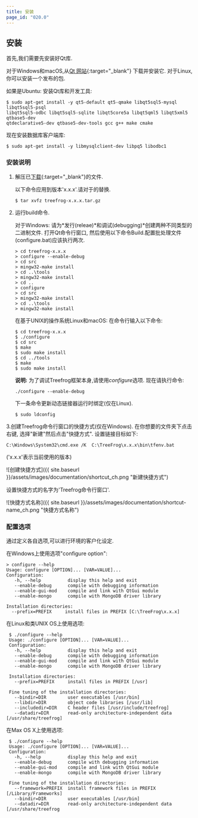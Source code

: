 ```yaml
---
title: 安装
page_id: "020.0"
---
```


## 安装

首先,我们需要先安装好Qt库.

对于Windows和macOS,从[Qt 网站](http://qt-project.org/downloads){:target="_blank"} 下载并安装它.
对于Linux,你可以安装一个发布的包.

如果是Ubuntu:
安装Qt库和开发工具:

```
$ sudo apt-get install -y qt5-default qt5-qmake libqt5sql5-mysql libqt5sql5-psql
libqt5sql5-odbc libqt5sql5-sqlite libqt5core5a libqt5qml5 libqt5xml5 qtbase5-dev
qtdeclarative5-dev qtbase5-dev-tools gcc g++ make cmake
```

现在安装数据库客户端库:

```
$ sudo apt-get install -y libmysqlclient-dev libpq5 libodbc1
```

### 安装说明
1. 解压已[下载](http://www.treefrogframework.org/ja/%E3%83%80%E3%82%A6%E3%83%B3%E3%83%AD%E3%83%BC%E3%83%89){:target="_blank"}的文件.

   以下命令应用到版本'x.x.x'.请对于的替换.

   ```
   $ tar xvfz treefrog-x.x.x.tar.gz
   ```

2. 运行build命令.

   对于Windows:
   请为*发行(releae)*和调试(debugging)*创建两种不同类型的二进制文件.
   打开Qt命令行窗口, 然后使用以下命令Build.配置批处理文件(configure.bat)应该执行两次.

   ```
   > cd treefrog-x.x.x
   > configure --enable-debug
   > cd src
   > mingw32-make install
   > cd ..\tools
   > mingw32-make install
   > cd ..
   > configure
   > cd src
   > mingw32-make install
   > cd ..\tools
   > mingw32-make install
   ```

   在基于UNIX的操作系统Linux和macOS:
   在命令行输入以下命令:

   ```
   $ cd treefrog-x.x.x
   $ ./configure
   $ cd src
   $ make
   $ sudo make install
   $ cd ../tools
   $ make
   $ sudo make install
   ```

   **说明:**
   为了调试Treefrog框架本身,请使用*configure*选项.
   现在请执行命令:

   ```
   ./configure --enable-debug
   ```

   下一条命令更新动态链接器运行时绑定(仅在Linux).

   ```
   $ sudo ldconfig
   ```

3.创建Treefrog命令行窗口的快捷方式(仅在Windows).
   在你想要的文件夹下点击右键, 选择"新建"然后点击"快捷方式". 设置链接目标如下:

   ```
   C:\Windows\System32\cmd.exe /K  C:\TreeFrog\x.x.x\bin\tfenv.bat
   ```

   ('x.x.x'表示当前使用的版本)

   <div class="img-center" markdown="1">

   ![创建快捷方式]({{ site.baseurl }}/assets/images/documentation/shortcut_ch.png "新建快捷方式")

   </div>

   设置快捷方式的名字为'Treefrog命令行窗口'.

   <div class="img-center" markdown="1">

   ![快捷方式名称]({{ site.baseurl }}/assets/images/documentation/shortcut-name_ch.png "快捷方式名称")

   </div>

### 配置选项

通过定义各自选项,可以进行环境的客户化设定.

在Windows上使用选项"configure option":

```
> configure --help
Usage: configure [OPTION]... [VAR=VALUE]...
Configuration:
   -h, --help          display this help and exit
   --enable-debug      compile with debugging information
   --enable-gui-mod    compile and link with QtGui module
   --enable-mongo      compile with MongoDB driver library

Installation directories:
  --prefix=PREFIX     install files in PREFIX [C:\TreeFrog\x.x.x]
```

在Linux和类UNIX OS上使用选项:

```
 $ ./configure --help
 Usage: ./configure [OPTION]... [VAR=VALUE]...
 Configuration:
   -h, --help          display this help and exit
   --enable-debug      compile with debugging information
   --enable-gui-mod    compile and link with QtGui module
   --enable-mongo      compile with MongoDB driver library

 Installation directories:
   --prefix=PREFIX     install files in PREFIX [/usr]

 Fine tuning of the installation directories:
   --bindir=DIR        user executables [/usr/bin]
   --libdir=DIR        object code libraries [/usr/lib]
   --includedir=DIR    C header files [/usr/include/treefrog]
   --datadir=DIR       read-only architecture-independent data [/usr/share/treefrog]
```

在Max OS X上使用选项:

```
 $ ./configure --help
 Usage: ./configure [OPTION]... [VAR=VALUE]...
 Configuration:
   -h, --help          display this help and exit
   --enable-debug      compile with debugging information
   --enable-gui-mod    compile and link with QtGui module
   --enable-mongo      compile with MongoDB driver library

 Fine tuning of the installation directories:
   --framework=PREFIX  install framework files in PREFIX [/Library/Frameworks]
   --bindir=DIR        user executables [/usr/bin]
   --datadir=DIR       read-only architecture-independent data [/usr/share/treefrog
```

